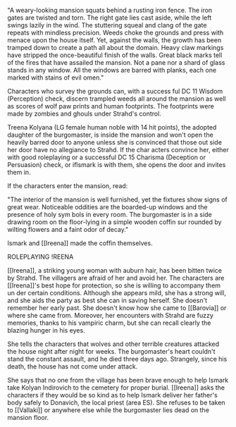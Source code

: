 "A weary-looking mansion squats behind a rusting iron fence. The iron gates are twisted and torn. The right gate lies cast aside, while the left swings lazily in the wind. The stuttering squeal and clang of the gate repeats with mindless precision. Weeds choke the grounds and press with menace upon the house itself. Yet, against the walls, the growth has been tramped down to create a path all about the domain. Heavy claw markings have stripped the once-beautiful finish of the walls. Great black marks tell of the fires that have assailed the mansion. Not a pane nor a shard of glass stands in any window. All the windows are barred with planks, each one marked with stains of evil omen."

Characters who survey the grounds can, with a success­ ful DC 11 Wisdom (Perception) check, discern trampled weeds all around the mansion as well as scores of wolf paw prints and human footprints. The footprints were made by zombies and ghouls under Strahd's control.

Treena Kolyana (LG female human noble with 14 hit points), the adopted daughter of the burgomaster, is inside the mansion and won't open the heavily barred door to anyone unless she is convinced that those out­ side her door have no allegiance to Strahd. If the char­ acters convince her, either with good roleplaying or a successful DC 15 Charisma (Deception or Persuasion) check, or iflsmark is with them, she opens the door and invites them in.

If the characters enter the mansion, read:

"The interior of the mansion is well furnished, yet the fixtures show signs of great wear. Noticeable oddities are the boarded-up windows and the presence of holy sym­ bols in every room. The burgomaster is in a side drawing room on the floor-lying in a simple wooden coffin sur­ rounded by wilting flowers and a faint odor of decay."

Ismark and [[Ireena]] made the coffin themselves.

ROLEPLAYING !REENA

[[Ireena]], a striking young woman with auburn hair, has been bitten twice by Strahd. The villagers are afraid of her and avoid her. The characters are [[Ireena]]'s best hope for protection, so she is willing to accompany them un­ der certain conditions. Although she appears mild, she has a strong will, and she aids the party as best she can in saving herself. She doesn't remember her early past. She doesn't know how she came to [[Barovia]] or where she came from. Moreover, her encounters with Strahd are fuzzy memories, thanks to his vampiric charm, but she can recall clearly the blazing hunger in his eyes.

She tells the characters that wolves and other terrible creatures attacked the house night after night for weeks. The burgomaster's heart couldn't stand the constant assault, and he died three days ago. Strangely, since his death, the house has not come under attack.

She says that no one from the village has been brave enough to help Ismark take Kolyan Indirovich to the cemetery for proper burial. [[Ireena]] asks the characters if they would be so kind as to help Ismark deliver her father's body safely to Donavich, the local priest (area ES). She refuses to be taken to [[Vallaki]] or anywhere else while the burgomaster lies dead on the mansion floor.
